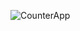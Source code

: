 ![CounterApp](https://user-images.githubusercontent.com/87814580/161382800-475af0a7-e6b6-4169-9fcf-f89a279fa9a7.jpeg)
